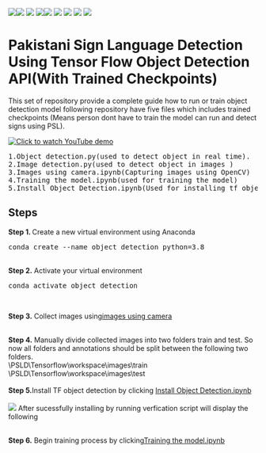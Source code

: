  <img src="https://img.shields.io/badge/-Sign Language-pink"><img src =https://img.shields.io/badge/Build_with-Python-yellow> <img src="https://img.shields.io/badge/-Tensorflow-orange"> <img src="https://img.shields.io/badge/-Python 3.7-blue"><img src="https://img.shields.io/badge/-API-blueviolet"> <img src="https://img.shields.io/badge/Framework-VS_Code-red"> <img src="https://img.shields.io/badge/-Machine learning-green"> <img src="https://img.shields.io/badge/-Object Detection-purple"> <img src="https://img.shields.io/badge/-SSD Model-brown">





# Pakistani Sign Language Detection Using Tensor Flow Object Detection API(With Trained Checkpoints)
<p>This set of repository provide a complete guide how to run or train object detection model following repository have  five files which includes trained checkpoints (Means person dont have to train the model can run and detect signs using PSL).


[![Click to watch YouTube demo](https://img.youtube.com/vi/_gGsd7rHnHs/0.jpg)](https://www.youtube.com/watch?v=_gGsd7rHnHs)


<!-- <img src =https://i.imgur.com/SaU66RC.png>
<img src=https://i.imgur.com/JmFdDU5.png> -->


<pre>
1.Object detection.py(used to detect object in real time).
2.Image detection.py(used to detect object in images )
3.Images using camera.ipynb(Capturing images using OpenCV)
4.Training the model.ipynb(used for training the model)
5.Install Object Detection.ipynb(Used for installing tf object detection API).
</pre>

## Steps

<b>Step 1. </b>  Create a new virtual environment using Anaconda  
<pre>
conda create --name object detection python=3.8
</pre> 
<br/>
<b>Step 2.</b> Activate your virtual environment
<pre>
conda activate object detection
</pre>
<br/>

<b>Step 3.</b> Collect images using[images using camera](https://github.com/MuhammadSaad-ml/Pakistani-Sign-Language/blob/main/Images%20using%20camera.ipynb)

<br/>
<b>Step 4.</b> Manually divide collected images into two folders train and test. So now all folders and annotations should be split between the following two folders. <br/>
\PSLD\Tensorflow\workspace\images\train<br />
\PSLD\Tensorflow\workspace\images\test
<br/><br/>
<b>Step 5.</b>Install TF object detection by clicking 
<a href="https://github.com/MuhammadSaad-ml/Pakistani-Sign-Language/blob/main/Install%20Object%20Detection.ipynb" >Install Object Detection.ipynb</a>
<br>

<br/>
<img src=https://i.imgur.com/fADvaOv.png>
After sucessfully installing by running verfication script will display the following 
<br><br/>

<b>Step 6.</b> Begin training process by clicking<a href="https://github.com/MuhammadSaad-ml/Pakistani-Sign-Language/blob/main/Training%20the%20%20model.ipynb">Training the model.ipynb</a> 
